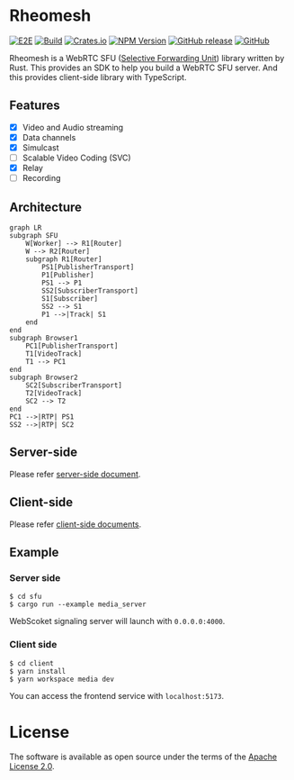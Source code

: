 # Rheomesh
[![E2E](https://github.com/h3poteto/rheomesh/actions/workflows/e2e.yml/badge.svg?branch=master)](https://github.com/h3poteto/rheomesh/actions/workflows/e2e.yml)
[![Build](https://github.com/h3poteto/rheomesh/actions/workflows/build.yml/badge.svg?branch=master)](https://github.com/h3poteto/rheomesh/actions/workflows/build.yml)
[![Crates.io](https://img.shields.io/crates/v/rheomesh)](https://crates.io/crates/rheomesh)
[![NPM Version](https://img.shields.io/npm/v/rheomesh.svg)](https://www.npmjs.com/package/rheomesh)
[![GitHub release](https://img.shields.io/github/release/h3poteto/rheomesh.svg)](https://github.com/h3poteto/rheomesh/releases)
[![GitHub](https://img.shields.io/github/license/h3poteto/rheomesh)](LICENSE)

Rheomesh is a WebRTC SFU ([Selective Forwarding Unit](https://bloggeek.me/webrtcglossary/sfu/)) library written by Rust. This provides an SDK to help you build a WebRTC SFU server. And this provides client-side library with TypeScript.

## Features
- [x] Video and Audio streaming
- [x] Data channels
- [x] Simulcast
- [ ] Scalable Video Coding (SVC)
- [x] Relay
- [ ] Recording

## Architecture
```mermaid
graph LR
subgraph SFU
    W[Worker] --> R1[Router]
    W --> R2[Router]
    subgraph R1[Router]
        PS1[PublisherTransport]
        P1[Publisher]
        PS1 --> P1
        SS2[SubscriberTransport]
        S1[Subscriber]
        SS2 --> S1
        P1 -->|Track| S1
    end
end
subgraph Browser1
    PC1[PublisherTransport]
    T1[VideoTrack]
    T1 --> PC1
end
subgraph Browser2
    SC2[SubscriberTransport]
    T2[VideoTrack]
    SC2 --> T2
end
PC1 -->|RTP| PS1
SS2 -->|RTP| SC2

```

## Server-side
Please refer [server-side document](sfu).

## Client-side
Please refer [client-side documents](client).

## Example
### Server side
```
$ cd sfu
$ cargo run --example media_server
```

WebScoket signaling server will launch with `0.0.0.0:4000`.

### Client side
```
$ cd client
$ yarn install
$ yarn workspace media dev
```

You can access the frontend service with `localhost:5173`.

# License
The software is available as open source under the terms of the [Apache License 2.0](https://www.apache.org/licenses/LICENSE-2.0).
